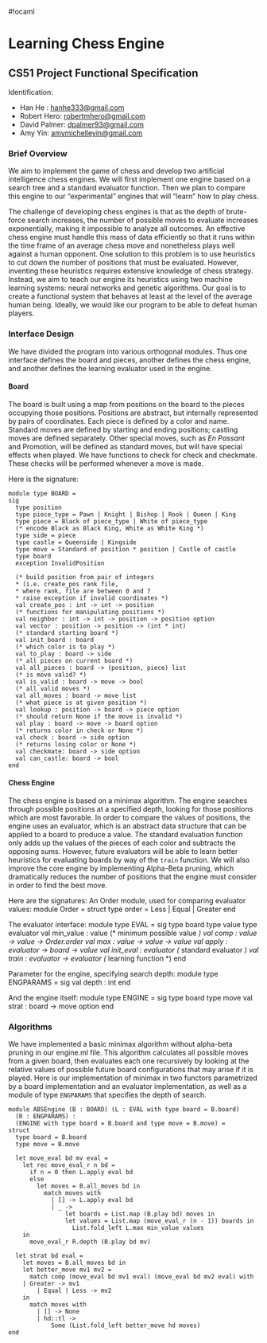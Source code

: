 #!ocaml

# Learning Chess Engine #
## CS51 Project Functional Specification ##

Identification:

* Han He : hanhe333@gmail.com
* Robert Hero: robertmhero@gmail.com
* David Palmer: dpalmer93@gmail.com
* Amy Yin: amymichelleyin@gmail.com

### Brief Overview ###

We aim to implement the game of chess and develop two artificial intelligence chess engines.  We will first implement one engine based on a search tree and a standard evaluator function.  Then we plan to compare this engine to our “experimental” engines that will “learn” how to play chess.

The challenge of developing chess engines is that as the depth of brute-force search increases, the number of possible moves to evaluate increases exponentially, making it impossible to analyze all outcomes. An effective chess engine must handle this mass of data efficiently so that it runs within the time frame of an average chess move and nonetheless plays well against a human opponent. One solution to this problem is to use heuristics to cut down the number of positions that must be evaluated.  However, inventing these heuristics requires extensive knowledge of chess strategy. Instead, we aim to teach our engine its heuristics using two machine learning systems: neural networks and genetic algorithms. Our goal is to create a functional system that behaves at least at the level of the average human being. Ideally, we would like our program to be able to defeat human players.

### Interface Design ###

We have divided the program into various orthogonal modules.  Thus one interface defines the board and pieces, another defines the chess engine, and another defines the learning evaluator used in the engine.

#### Board ####

The board is built using a map from positions on the board to the pieces occupying those positions.  Positions are abstract, but internally represented by pairs of coordinates. Each piece is defined by a color and name. Standard moves are defined by starting and ending positions; castling moves are defined separately.  Other special moves, such as *En Passant* and Promotion, will be defined as standard moves, but will have special effects when played. We have functions to check for check and checkmate. These checks will be performed whenever a move is made.

Here is the signature:

    module type BOARD =
    sig
      type position
      type piece_type = Pawn | Knight | Bishop | Rook | Queen | King
      type piece = Black of piece_type | White of piece_type
      (* encode Black as Black King, White as White King *)
      type side = piece
      type castle = Queenside | Kingside
      type move = Standard of position * position | Castle of castle
      type board
      exception InvalidPosition
    
      (* build position from pair of integers
      * (i.e. create_pos rank file,
      * where rank, file are between 0 and 7
      * raise exception if invalid coordinates *)
      val create_pos : int -> int -> position
      (* functions for manipulating positions *)
      val neighbor : int -> int -> position -> position option
      val vector : position -> position -> (int * int)
      (* standard starting board *)
      val init_board : board
      (* which color is to play *)
      val to_play : board -> side
      (* all pieces on current board *)
      val all_pieces : board -> (position, piece) list
      (* is move valid? *)
      val is_valid : board -> move -> bool
      (* all valid moves *)
      val all_moves : board -> move list
      (* what piece is at given position *)
      val lookup : position -> board -> piece option
      (* should return None if the move is invalid *)
      val play : board -> move -> board option
      (* returns color in check or None *)
      val check : board -> side option
      (* returns losing color or None *)
      val checkmate: board -> side option
      val can_castle: board -> bool
    end

#### Chess Engine ####

The chess engine is based on a minimax algorithm. The engine searches through possible positions at a specified depth, looking for those positions which are most favorable.  In order to compare the values of positions, the engine uses an evaluator, which is an abstract data structure that can be applied to a board to produce a value. The standard evaluation function only adds up the values of the pieces of each color and subtracts the opposing sums. However, future evaluators will be able to learn better heuristics for evaluating boards by way of the `train` function. We will also improve the core engine by implementing Alpha-Beta pruning, which dramatically reduces the number of positions that the engine must consider in order to find the best move.

Here are the signatures:
An Order module, used for comparing evaluator values:
    module Order =
    struct
      type order = Less | Equal | Greater
    end

The evaluator interface:
    module type EVAL =
    sig
      type board
      type value
      type evaluator
      val min_value : value (* minimum possible value *)
      val comp : value -> value -> Order.order
      val max : value -> value -> value
      val apply : evaluator -> board -> value
      val init_eval : evaluator (* standard evaluator *)
      val train : evaluator -> evaluator (* learning function *)
    end

Parameter for the engine, specifying search depth:
    module type ENGPARAMS =
    sig
      val depth : int
    end

And the engine itself:
    module type ENGINE =
    sig
      type board
      type move
      val strat : board -> move option
    end

### Algorithms ###

We have implemented a basic minimax algorithm without alpha-beta pruning in our engine.ml file. This algorithm calculates all possible moves from a given board, then evaluates each one recursively by looking at the relative values of possible future board configurations that may arise if it is played.  Here is our implementation of minimax in two functors parametrized by a board implementation and an evaluator implementation, as well as a module of type `ENGPARAMS` that specifies the depth of search.

    module ABSEngine (B : BOARD) (L : EVAL with type board = B.board)
      (R : ENGPARAMS) :
      (ENGINE with type board = B.board and type move = B.move) =
    struct
      type board = B.board
      type move = B.move
    
      let move_eval bd mv eval =
        let rec move_eval_r n bd =
          if n = 0 then L.apply eval bd
          else
            let moves = B.all_moves bd in
              match moves with
                | [] -> L.apply eval bd
                | _ ->
                    let boards = List.map (B.play bd) moves in
                    let values = List.map (move_eval_r (n - 1)) boards in
                      List.fold_left L.max min_value values
        in
          move_eval_r R.depth (B.play bd mv)
    
      let strat bd eval =
        let moves = B.all_moves bd in
        let better_move mv1 mv2 =
          match comp (move_eval bd mv1 eval) (move_eval bd mv2 eval) with
	    | Greater -> mv1
            | Equal | Less -> mv2
        in
          match moves with
            | [] -> None
            | hd::tl ->
                Some (List.fold_left better_move hd moves)
    end